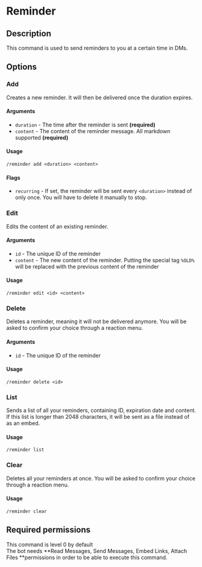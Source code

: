 # Reminder

## Description

This command is used to send reminders to you at a certain time in DMs.

## Options

### Add

Creates a new reminder. It will then be delivered once the duration expires.

#### Arguments

* `duration` - The time after the reminder is sent **(required)**
* `content` - The content of the reminder message. All markdown supported **(required)**

#### Usage

```
/reminder add <duration> <content>
```

#### Flags

* `recurring` - If set, the reminder will be sent every `<duration>` instead of only once. You will have to delete it manually to stop.

### Edit

Edits the content of an existing reminder.

#### Arguments

* `id` - The unique ID of the reminder
* `content` - The new content of the reminder. Putting the special tag `%OLD%` will be replaced with the previous content of the reminder

#### Usage

```
/reminder edit <id> <content>
```

### Delete

Deletes a reminder, meaning it will not be delivered anymore. You will be asked to confirm your choice through a reaction menu.

#### Arguments

* `id` - The unique ID of the reminder

#### Usage

```
/reminder delete <id>
```

### List

Sends a list of all your reminders, containing ID, expiration date and content. If this list is longer than 2048 characters, it will be sent as a file instead of as an embed.

#### Usage

```
/reminder list
```

### Clear

Deletes all your reminders at once. You will be asked to confirm your choice through a reaction menu.

#### Usage

```
/reminder clear
```

## Required permissions

This command is level 0 by default\
The bot needs **Read Messages, Send Messages, Embed Links, Attach Files **permissions in order to be able to execute this command.
